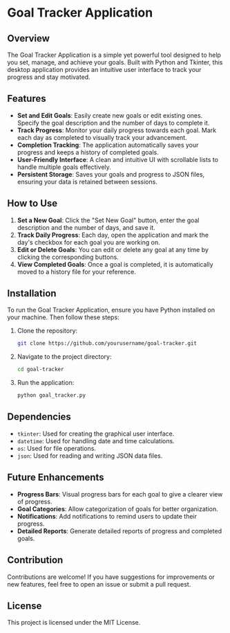 # Goal Tracker Application

## Overview

The Goal Tracker Application is a simple yet powerful tool designed to help you set, manage, and achieve your goals. Built with Python and Tkinter, this desktop application provides an intuitive user interface to track your progress and stay motivated.

## Features

- **Set and Edit Goals**: Easily create new goals or edit existing ones. Specify the goal description and the number of days to complete it.
- **Track Progress**: Monitor your daily progress towards each goal. Mark each day as completed to visually track your advancement.
- **Completion Tracking**: The application automatically saves your progress and keeps a history of completed goals.
- **User-Friendly Interface**: A clean and intuitive UI with scrollable lists to handle multiple goals effectively.
- **Persistent Storage**: Saves your goals and progress to JSON files, ensuring your data is retained between sessions.

## How to Use

1. **Set a New Goal**: Click the "Set New Goal" button, enter the goal description and the number of days, and save it.
2. **Track Daily Progress**: Each day, open the application and mark the day's checkbox for each goal you are working on.
3. **Edit or Delete Goals**: You can edit or delete any goal at any time by clicking the corresponding buttons.
4. **View Completed Goals**: Once a goal is completed, it is automatically moved to a history file for your reference.

## Installation

To run the Goal Tracker Application, ensure you have Python installed on your machine. Then follow these steps:

1. Clone the repository:
    ```sh
    git clone https://github.com/yourusername/goal-tracker.git
    ```
2. Navigate to the project directory:
    ```sh
    cd goal-tracker
    ```
3. Run the application:
    ```sh
    python goal_tracker.py
    ```

## Dependencies

- `tkinter`: Used for creating the graphical user interface.
- `datetime`: Used for handling date and time calculations.
- `os`: Used for file operations.
- `json`: Used for reading and writing JSON data files.

## Future Enhancements

- **Progress Bars**: Visual progress bars for each goal to give a clearer view of progress.
- **Goal Categories**: Allow categorization of goals for better organization.
- **Notifications**: Add notifications to remind users to update their progress.
- **Detailed Reports**: Generate detailed reports of progress and completed goals.

## Contribution

Contributions are welcome! If you have suggestions for improvements or new features, feel free to open an issue or submit a pull request.

## License

This project is licensed under the MIT License.
